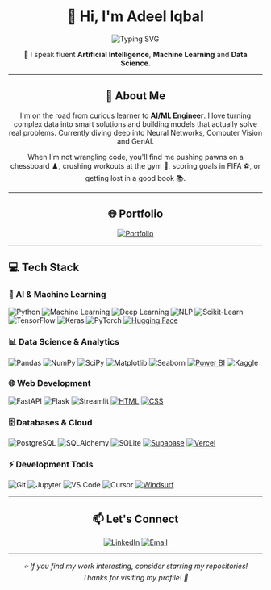 <div align="center">

# 👋 Hi, I'm Adeel Iqbal

![Typing SVG](https://readme-typing-svg.demolab.com?font=Fira+Code&size=22&duration=3000&pause=1000&color=00d9ff&center=true&vCenter=true&width=600&lines=AI%2FML+Engineer+%7C+Data+Scientist;Turning+Data+into+Intelligence;Building+the+Future+with+AI)

🎯 I speak fluent **Artificial Intelligence**, **Machine Learning** and **Data Science**.

</div>

---

<div align="center">

## 🚀 About Me

I'm on the road from curious learner to **AI/ML Engineer**. I love turning complex data into smart solutions and building models that actually solve real problems. Currently diving deep into Neural Networks, Computer Vision and GenAI.

When I'm not wrangling code, you'll find me pushing pawns on a chessboard ♟️, crushing workouts at the gym 💪, scoring goals in FIFA ⚽, or getting lost in a good book 📚.

</div>

---

<div align="center">

## 🌐 Portfolio

[![Portfolio](https://img.shields.io/badge/View_My_Work-0077B3?style=flat&logo=vercel&logoColor=white)](https://portfolio-adeeliqbal.vercel.app/)

</div>

---

## 💻 Tech Stack

### 🧠 AI & Machine Learning
![Python](https://img.shields.io/badge/-Python-3776AB?style=flat&logo=python&logoColor=white) ![Machine Learning](https://img.shields.io/badge/-Machine%20Learning-00008B?style=flat&logo=scikit-learn&logoColor=white) ![Deep Learning](https://img.shields.io/badge/-Deep%20Learning-F65B66?style=flat&logo=pytorch&logoColor=white) ![NLP](https://img.shields.io/badge/-NLP-2E7D32?style=flat&logo=huggingface&logoColor=white) ![Scikit-Learn](https://img.shields.io/badge/-Scikit--Learn-F7931E?style=flat&logo=scikit-learn&logoColor=white) ![TensorFlow](https://img.shields.io/badge/-TensorFlow-FF6F00?style=flat&logo=tensorflow&logoColor=white) ![Keras](https://img.shields.io/badge/-Keras-D00000?style=flat&logo=keras&logoColor=white) ![PyTorch](https://img.shields.io/badge/-PyTorch-EE4C2C?style=flat&logo=pytorch&logoColor=white) [![Hugging Face](https://img.shields.io/badge/Hugging%20Face-FFD21E?logo=huggingface&logoColor=000)](#)

### 📊 Data Science & Analytics
![Pandas](https://img.shields.io/badge/-Pandas-150458?style=flat&logo=pandas&logoColor=white) ![NumPy](https://img.shields.io/badge/-NumPy-013243?style=flat&logo=numpy&logoColor=white) ![SciPy](https://img.shields.io/badge/-SciPy-8CAAE6?style=flat&logo=scipy&logoColor=white) ![Matplotlib](https://img.shields.io/badge/-Matplotlib-11557C?style=flat&logo=plotly&logoColor=white) ![Seaborn](https://img.shields.io/badge/-Seaborn-1A2F43?style=flat&logo=python&logoColor=white) [![Power BI](https://custom-icon-badges.demolab.com/badge/Power%20BI-F1C912?logo=power-bi&logoColor=fff)](#) ![Kaggle](https://img.shields.io/badge/-Kaggle-20BEFF?style=flat&logo=kaggle&logoColor=white)

### 🌐 Web Development
![FastAPI](https://img.shields.io/badge/-FastAPI-009688?style=flat&logo=fastapi&logoColor=white) ![Flask](https://img.shields.io/badge/-Flask-000000?style=flat&logo=flask&logoColor=white) ![Streamlit](https://img.shields.io/badge/-Streamlit-FF4B4B?style=flat&logo=streamlit&logoColor=white) [![HTML](https://img.shields.io/badge/HTML-%23E34F26.svg?logo=html5&logoColor=white)](#) [![CSS](https://img.shields.io/badge/CSS-639?logo=css&logoColor=fff)](#)

### 🗄️ Databases & Cloud
![PostgreSQL](https://img.shields.io/badge/-PostgreSQL-336791?style=flat&logo=postgresql&logoColor=white) ![SQLAlchemy](https://img.shields.io/badge/-SQLAlchemy-D71F00?style=flat&logo=sqlalchemy&logoColor=white) ![SQLite](https://img.shields.io/badge/-SQLite-003B57?style=flat&logo=sqlite&logoColor=white) [![Supabase](https://img.shields.io/badge/Supabase-3FCF8E?logo=supabase&logoColor=fff)](#) [![Vercel](https://img.shields.io/badge/Vercel-%23000000.svg?logo=vercel&logoColor=white)](#)

### ⚡ Development Tools
![Git](https://img.shields.io/badge/-Git-F05032?style=flat&logo=git&logoColor=white) ![Jupyter](https://img.shields.io/badge/-Jupyter-F37626?style=flat&logo=jupyter&logoColor=white) ![VS Code](https://img.shields.io/badge/-VS%20Code-007ACC?style=flat&logo=visual-studio-code&logoColor=white) ![Cursor](https://img.shields.io/badge/-Cursor-000000?style=flat&logo=mouse&logoColor=white) [![Windsurf](https://img.shields.io/badge/Windsurf-0B100F?logo=windsurf&logoColor=fff)](#)


---

<div align="center">

## 📫 Let's Connect

[![LinkedIn](https://img.shields.io/badge/LinkedIn-0A66C2?style=flat&logo=linkedin&logoColor=white)](https://www.linkedin.com/in/adeeliqbalmemon)
[![Email](https://img.shields.io/badge/Email-6001D2?style=flat&logo=yahoo&logoColor=white)](mailto:adeelmemon096@yahoo.com)

</div>

---

<div align="center">
  <i>⭐ If you find my work interesting, consider starring my repositories!</i><br>
  <i>Thanks for visiting my profile! 🚀</i>
</div>
